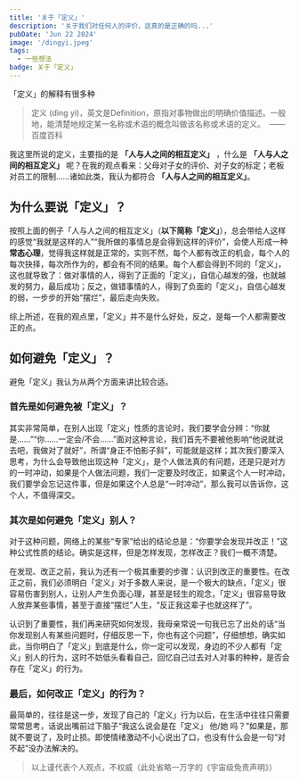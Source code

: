 ```yaml
---
title: '关于「定义」'
description: '关于我们对任何人的评价，这真的是正确的吗...'
pubDate: 'Jun 22 2024'
image: '/dingyi.jpeg'
tags:
  - 一些想法
badge: 关于「定义」
---
```


「定义」的解释有很多种

> 定义 (dìng yì)，英文是Definition，原指对事物做出的明确价值描述。一般地，能清楚地规定某一名称或术语的概念叫做该名称或术语的定义。  ——百度百科

我这里所说的定义，主要指的是 **「人与人之间的相互定义」** ，什么是 **「人与人之间的相互定义」** 呢？在我的观点看来：父母对子女的评价、对子女的标定；老板对员工的限制……诸如此类，我认为都符合 **「人与人之间的相互定义」**。

## 为什么要说「定义」？

按照上面的例子「人与人之间的相互定义」（**以下简称「定义」**），总会带给人这样的感觉“我就是这样的人”“我所做的事情总是会得到这样的评价”，会使人形成一种**常态心理**，觉得我这样就是正常的，实则不然，每个人都有改正的机会，每个人的每次抉择，每次所作为的，都会有不同的结果。每个人都会得到不同的「定义」，这也就导致了：做对事情的人，得到了正面的「定义」，自信心越发的强，也就越发的努力，最后成功；反之，做错事情的人，得到了负面的「定义」，自信心越发的弱，一步步的开始“摆烂”，最后走向失败。

综上所述，在我的观点里，「定义」并不是什么好处，反之，是每一个人都需要改正的点。

## 如何避免「定义」？

避免「定义」我认为从两个方面来讲比较合适。

### 首先是如何避免被「定义」？

其实非常简单，在别人出现「定义」性质的言论时，我们要学会分辨：“你就是……”“你……一定会/不会……”面对这种言论，我们首先不要被他影响“他说就说去吧，我做对了就好”，所谓“身正不怕影子斜”，可能就是这样；其次我们要深入思考，为什么会导致他出现这种「定义」，是个人做法真的有问题，还是只是对方的一时冲动，如果是个人做法问题，我们一定要及时改正，如果这个人一时冲动，我们要学会忘记这件事，但是如果这个人总是“一时冲动”，那么我可以告诉你，这个人，不值得深交。

### 其次是如何避免「定义」别人？

对于这种问题，网络上的某些“专家”给出的结论总是：“你要学会发现并改正！”这种公式性质的结论。确实是这样，但是怎样发现，怎样改正？我们一概不清楚。

在发现、改正之前，我认为还有一个极其重要的步骤：认识到改正的重要性。在改正之前，我们必须明白「定义」对于多数人来说，是一个极大的缺点，「定义」很容易伤害到别人，让别人产生负面心理，甚至是轻生的观念，「定义」很容易导致人放弃某些事情，甚至于直接“摆烂”人生，“反正我这辈子也就这样了”。

认识到了重要性，我们再来研究如何发现，我母亲常说一句我已忘了出处的话“当你发现别人有某些问题时，仔细反思一下，你也有这个问题”，仔细想想，确实如此，当你明白了「定义」到底是什么，你一定可以发现，身边的不少人都有「定义」别人的行为，这时不妨低头看看自己，回忆自己过去对人对事的种种，是否会存在「定义」的行为。

### 最后，如何改正「定义」的行为？

最简单的，往往是这一步，发现了自己的「定义」行为以后，在生活中往往只需要常常思考，话说出嘴前过下脑子“我这么说会是在「定义」 他/她 吗？”如果是，那就不要说了，及时止损。即使情绪激动不小心说出了口，也没有什么会是一句“对不起”没办法解决的。

> 以上谨代表个人观点，不权威（此处省略一万字的《宇宙级免责声明》）